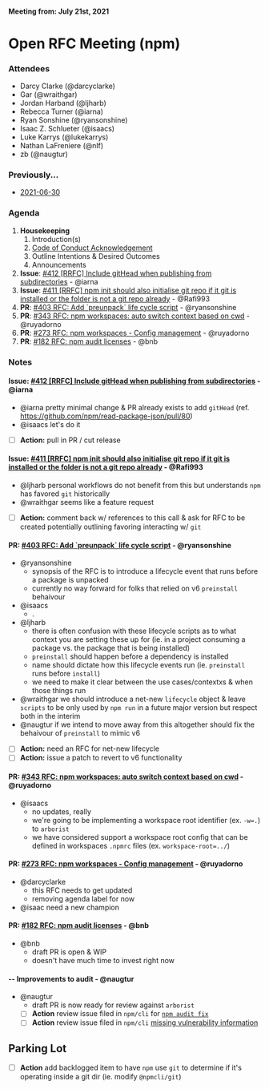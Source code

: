 #### Meeting from: July 21st, 2021

# Open RFC Meeting (npm)

### Attendees
- Darcy Clarke (@darcyclarke)
- Gar (@wraithgar)
- Jordan Harband (@ljharb)
- Rebecca Turner (@iarna)
- Ryan Sonshine (@ryansonshine)
- Isaac Z. Schlueter (@isaacs)
- Luke Karrys (@lukekarrys)
- Nathan LaFreniere (@nlf)
- zb (@naugtur)

### Previously...

- [2021-06-30](https://github.com/npm/rfcs/blob/latest/meetings/2021-06-30.md)

### Agenda

1. **Housekeeping**
	1. Introduction(s)
	1. [Code of Conduct Acknowledgement](https://www.npmjs.com/policies/conduct)
	1. Outline Intentions & Desired Outcomes
	1. Announcements
1. **Issue**: [#412 [RRFC] Include gitHead when publishing from subdirectories](https://github.com/npm/rfcs/issues/412) - @iarna
1. **Issue**: [#411 [RRFC] npm init should also initialise git repo if it git is installed or the folder is not a git repo already](https://github.com/npm/rfcs/issues/411) - @Rafi993
1. **PR**: [#403 RFC: Add &#x60;preunpack&#x60; life cycle script](https://github.com/npm/rfcs/pull/403) - @ryansonshine
1. **PR**: [#343 RFC: npm workspaces: auto switch context based on cwd](https://github.com/npm/rfcs/pull/343) - @ruyadorno
1. **PR**: [#273 RFC: npm workspaces - Config management](https://github.com/npm/rfcs/pull/273) - @ruyadorno
1. **PR**: [#182 RFC: npm audit licenses](https://github.com/npm/rfcs/pull/182) - @bnb

### Notes

#### **Issue**: [#412 [RRFC] Include gitHead when publishing from subdirectories](https://github.com/npm/rfcs/issues/412) - @iarna
- @iarna pretty minimal change & PR already exists to add `gitHead` (ref. https://github.com/npm/read-package-json/pull/80)
- @isaacs let's do it
- [ ] **Action:** pull in PR / cut release

#### **Issue**: [#411 [RRFC] npm init should also initialise git repo if it git is installed or the folder is not a git repo already](https://github.com/npm/rfcs/issues/411) - @Rafi993
- @ljharb personal workflows do not benefit from this but understands `npm` has favored `git` historically
- @wraithgar seems like a feature request
- [ ] **Action:** comment back w/ references to this call & ask for RFC to be created potentially outlining favoring interacting w/ `git`

#### **PR**: [#403 RFC: Add &#x60;preunpack&#x60; life cycle script](https://github.com/npm/rfcs/pull/403) - @ryansonshine 
- @ryansonshine 
  - synopsis of the RFC is to introduce a lifecycle event that runs before a package is unpacked
  - currently no way forward for folks that relied on v6 `preinstall` behaivour
- @isaacs 
  - .
- @ljharb
  - there is often confusion with these lifecycle scripts as to what context you are setting these up for (ie. in a project consuming a package vs. the package that is being installed) 
  - `preinstall` should happen before a dependency is installed
  - name should dictate how this lifecycle events run (ie. `preinstall` runs before `install`)
  - we need to make it clear between the use cases/contextxs & when those things run
- @wraithgar we should introduce a net-new `lifecycle` object & leave `scripts` to be only used by `npm run` in a future major version but respect both in the interim
- @naugtur if we intend to move away from this altogether should fix the behaivour of `preinstall` to mimic v6
- [ ] **Action:** need an RFC for net-new lifecycle
- [ ] **Action:** issue a patch to revert to v6 functionality

#### **PR**: [#343 RFC: npm workspaces: auto switch context based on cwd](https://github.com/npm/rfcs/pull/343) - @ruyadorno
- @isaacs 
  - no updates, really
  - we're going to be implementing a workspace root identifier (ex. `-w=.`) to `arborist`
  - we have considered support a workspace root config that can be defined in workspaces `.npmrc` files (ex. `workspace-root=../`)

#### **PR**: [#273 RFC: npm workspaces - Config management](https://github.com/npm/rfcs/pull/273) - @ruyadorno
- @darcyclarke 
  - this RFC needs to get updated
  - removing agenda label for now 
- @isaac need a new champion

#### **PR**: [#182 RFC: npm audit licenses](https://github.com/npm/rfcs/pull/182) - @bnb
- @bnb
  - draft PR is open & WIP
  - doesn't have much time to invest right now

#### -- Improvements to audit - @naugtur
  - @naugtur 
    - draft PR is now ready for review against `arborist`
    - [ ] **Action** review issue filed in `npm/cli` for [`npm audit fix`](https://github.com/npm/cli/issues/3534) 
    - [ ] **Action** review issue filed in `npm/cli` [missing vulnerability information](https://github.com/npm/cli/issues/3534)

## Parking Lot

- [ ] **Action** add backlogged item to have `npm` use `git` to determine if it's operating inside a git dir (ie. modify `@npmcli/git`)
